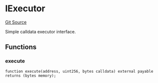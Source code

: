 # IExecutor
[Git Source](https://github.com/NaniDAO/IE/blob/6051cf6b98d5ad3397f6672cbe7b981770473570/src/IE.sol)

Simple calldata executor interface.


## Functions
### execute


```solidity
function execute(address, uint256, bytes calldata) external payable returns (bytes memory);
```

